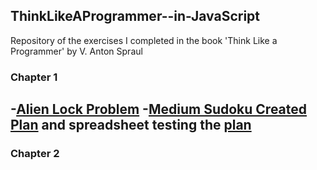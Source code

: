 ## ThinkLikeAProgrammer--in-JavaScript 

Repository of the exercises I completed in the book 'Think Like a Programmer' by V. Anton Spraul

### Chapter 1

-[Alien Lock Problem](chapter_1/alien_lock_problem-think_like_a_programmer.pdf)
-[Medium Sudoku Created Plan](chapter_1/mediumSudoku.pdf) and spreadsheet testing the [plan](chapter_1/medSudokuTrialSpreadsheet.pdf)
-


### Chapter 2

